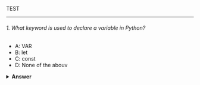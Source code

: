 TEST

---
###### 1. What keyword is used to declare a variable in Python?

- A: VAR
- B: let
- C: const
- D: None of the abouv

<details><summary><b>Answer</b></summary>
<p>

#### Correct Answer: D: None of the above
---
###### 2. Which of the following is used to create a comment in Python?

- A: // Comment
- B: /* Comment */
- C: # Comment
- D: <!-- Comment -->

<details><summary><b>Answer</b></summary>
<p>

#### Correct Answer: C: # Comment
---

###### 3. Which loop is used for iterating over a sequence (that is either a list, tuple, dictionary, set, or string) in Python?

- A: for
- B: while
- C: do-while
- D: foreach

<details><summary><b>Answer</b></summary>
<p>

#### Correct Answer: A: for

###### 4. In Python, how do you write a single-line comment?

- A: /* This is a comment */
- B: /<! This is a comment >/
- C: # This is a comment
- D: // This is a comment

<details><summary><b>Answer</b></summary>
<p>

#### Correct Answer: C: # This is a comment

###### 5. What is the output of the following code?

```javascript
x = 5
y = 3
result = x + y ** 2
print(result)

```

- A: 14
- B: 15
- C: 10
- D: 8

<details><summary><b>Answer</b></summary>
<p>

#### Correct Answer: A: 14


###### 6. Which statement is used to exit a loop prematurely in Python?

- A: continue 
- B: break
- C: exit
- D: stop

<details><summary><b>Answer</b></summary>
<p>

#### Correct Answer: B: break

###### 7. What is the correct way to check if two variables,  and , are equal in Python?ab

- A: a == b
- B: a = b
- C: a != b
- D: a is b

<details><summary><b>Answer</b></summary>
<p>

#### Correct Answer: A: a == b


###### 8. In Python, which data type is used to store a sequence of characters?

- A: str
- B: int
- C: float
- D: string

<details><summary><b>Answer</b></summary>
<p>

#### Correct Answer: A: str


###### 9. Which of the following statements is true about Python's ? elif

- A: It is used to define a function.
- B: It is used to handle exceptions.
- C: It is used in a  loop.
- D: It is used for additional conditions in an if-elif-else statement. for

<details><summary><b>Answer</b></summary>
<p>

#### Correct Answer: D: It is used for additional conditions in an if-elif-else statement. for


###### 10. What is the output of the following code?

```javascript
for i in range(5, 0, -1):
    print(i, end=''' ''')
```

- A: 5   4   3   2   1
- B: 54321
- C: 5 4 3 2 1 
- D: 5 4 3 2

<details><summary><b>Answer</b></summary>
<p>

#### Correct Answer: C: 5 4 3 2 1
